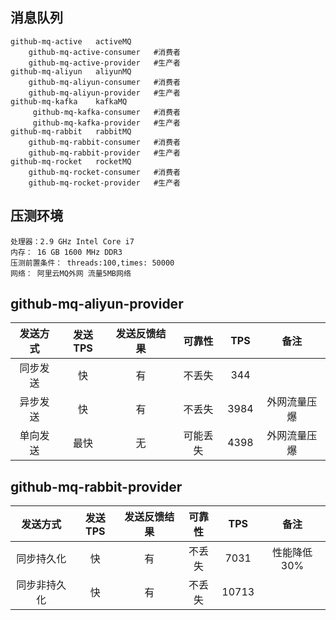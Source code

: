 ## 消息队列
    github-mq-active   activeMQ
        github-mq-active-consumer   #消费者
        github-mq-active-provider   #生产者
    github-mq-aliyun   aliyunMQ
        github-mq-aliyun-consumer   #消费者
        github-mq-aliyun-provider   #生产者
    github-mq-kafka    kafkaMQ
         github-mq-kafka-consumer   #消费者
         github-mq-kafka-provider   #生产者
    github-mq-rabbit   rabbitMQ
        github-mq-rabbit-consumer   #消费者
        github-mq-rabbit-provider   #生产者
    github-mq-rocket   rocketMQ
        github-mq-rocket-consumer   #消费者
        github-mq-rocket-provider   #生产者
##  压测环境
    处理器：2.9 GHz Intel Core i7
    内存： 16 GB 1600 MHz DDR3
    压测前置条件： threads:100,times: 50000
    网络： 阿里云MQ外网 流量5MB网络 
## github-mq-aliyun-provider 
|   发送方式 | 发送TPS | 发送反馈结果 | 可靠性 | TPS | 备注 |
| :-----:   | :-----:   |  :-----: |  :-----:   | :-----:   | :-----:   |
| 同步发送 | 快 | 有 | 不丢失 | 344 |  |
| 异步发送 | 快 | 有 | 不丢失 |  3984   | 外网流量压爆 |
| 单向发送 | 最快 | 无 | 可能丢失 |   4398  | 外网流量压爆 |
 ## github-mq-rabbit-provider 
 |   发送方式 | 发送TPS | 发送反馈结果 | 可靠性 | TPS | 备注 |
 | :-----:   | :-----:   |  :-----: |  :-----:   | :-----:   | :-----:   |
 | 同步持久化 | 快 | 有 | 不丢失 | 7031 | 性能降低30% |
 | 同步非持久化 | 快 | 有 | 不丢失 |  10713   |  |
    
     
  